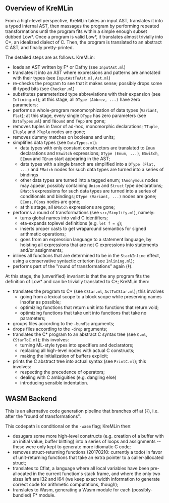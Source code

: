 Overview of KreMLin
-------------------

From a high-level perspective, KreMLin takes an input AST, translates it into a
typed internal AST, then massages the program by performing repeated
transformations until the program fits within a simple enough subset dubbed
Low\*. Once a program is valid Low\*, it translates almost trivially into C\*, an
idealized dialect of C. Then, the program is translated to an abstract C AST,
and finally pretty-printed.

The detailed steps are as follows. KreMLin:
- loads an AST written by F\* or Dafny (see `InputAst.ml`)
- translates it into an AST where expressions and patterns are annotated with
  their types (see `InputAstToAst.ml`, `Ast.ml`)
- re-checks the program to see that it makes sense; possibly drops some
  ill-typed bits (see `Checker.ml`)
- substitutes parameterized type abbreviations with their expansion (see
  `Inlining.ml`); at this stage, all `DType (Abbrev, ...)` have zero parameters;
- performs a whole-program monomorphization of data types (`Variant`, `Flat`);
  at this stage, every single `DType` has zero parameters (see `DataTypes.ml`)
  and `TBound` and `TApp` are gone;
- removes tuples in favor of ad-hoc, monomorphic declarations; `TTuple`,
  `ETuple` and `PTuple` nodes are gone;
- removes dummy matches on booleans and units;
- simplifies data types (see `DataTypes.ml`):
  * data types with only constant constructors are translated to `Enum`
    declarations and `ESwitch` expressions; `DType (Enum, ...)`, `ESwitch`,
    `EEnum` and `TEnum` start appearing in the AST;
  * data types with a single branch are simplified into a `DType (Flat, ...)`
    and `EMatch` nodes for such data types are turned into a series of bindings
  * other data types are turned into a tagged enum; `TAnonymous` nodes may
    appear, possibly containing `Union` and `Struct` type declarations; `EMatch`
    expressions for such data types are turned into a series of conditionals and
    bindings; `DType (Variant, ...)` nodes are gone; `ECons`, `PCons` nodes are
    gone;
  * at this stage, all `EMatch` expressions are gone;
- performs a round of transformations (see `src/Simplify.ml`), namely:
  * turns global names into valid C identifiers;
  * eta-expands toplevel definitions (e.g. `let f = g`);
  * inserts proper casts to get wraparound semantics for signed arithmetic
    operations;
  * goes from an expression language to a statement language, by hoisting all
    expressions that are not C expressions into statements and/or assignments;
- inlines all functions that are determined to be in the `StackInline` effect,
  using a conservative syntactic criterion (see `Inlining.ml`);
- performs part of the "round of transformations" again (‡).

At this stage, the (unverified) invariant is that the any program fits the
definition of Low\* and can be trivially translated to C\*; KreMLin then:
- translates the program to C* (see `CStar.ml`, `AstToCStar.ml`); this involves
  * going from a lexical scope to a block scope while preserving names insofar
    as possible;
  * optimizing functions that return unit into functions that return void;
  * optimizing functions that take unit into functions that take no parameters;
- groups files according to the `-bundle` arguments;
- drops files according to the `-drop` arguments;
- translates the C* program to an abstract C syntax tree (see `C.ml`,
  `CStarToC.ml`); this involves:
  * turning ML-style types into specifiers and declarators;
  * replacing all high-level nodes with actual C constructs;
  * making the initialization of buffers explicit;
- prints the C abstract tree into actual syntax (see `PrintC.ml`); this
  involves:
  * respecting the precedence of operators;
  * dealing with C ambiguities (e.g. dangling else)
  * introducing sensible indentation.

WASM Backend
------------

This is an alternative code generation pipeline that branches off at (‡), i.e.
after the "round of transformations".

This codepath is conditional on the `-wasm` flag; KreMLin then:
- desugars some more high-level constructs (e.g. creation of a buffer with an
  initial value, buffer blitting) into a series of loops and assignments --
  these were only kept to generate more idiomatic C code;
- removes struct-returning functions (20170210: currently a todo) in favor of
  unit-returning functions that take an extra pointer to a caller-allocated
  struct;
- translates to Cflat, a language where all local variables have been
  pre-allocated in the current function's stack frame, and where the only two
  sizes left are I32 and I64 (we keep exact width information to generate
  correct code for arithmetic computations, though);
- translates to Wasm, generating a Wasm module for each (possibly-bundled) F\*
  module.
